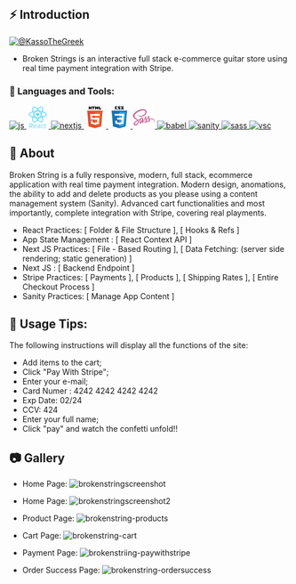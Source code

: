 ## :zap: Introduction
<p align="left"><a href="https://brokenstring.vercel.app/" target="blank"><img align="center" src="https://user-images.githubusercontent.com/97097479/176483246-b5bbc260-9882-47ce-98ef-8e7288650a28.svg" alt="@KassoTheGreek" height="100" width="100" /></a> </p> 

- Broken Strings is an interactive full stack e-commerce guitar store using real time payment integration with Stripe. 

###  :hammer: Languages and Tools:  
<a href="https://www.javascript.com/" target="_blank" rel="noreferrer"> <img src="https://img.icons8.com/color/48/undefined/javascript--v1.png" alt="js" width="40" height="40"/> </a> <a href="https://reactjs.org/" target="_blank" rel="noreferrer"> <img src="https://raw.githubusercontent.com/devicons/devicon/master/icons/react/react-original-wordmark.svg" alt="react" width="40" height="40"/> </a> <a href="https://nextjs.org/" target="_blank" rel="noreferrer"> <img src="https://img.icons8.com/color/48/000000/nextjs.png" alt="nextjs" width="40" height="40"/> </a> <a href="https://www.w3.org/html/" target="_blank" rel="noreferrer"> <img src="https://raw.githubusercontent.com/devicons/devicon/master/icons/html5/html5-original-wordmark.svg" alt="html5" width="40" height="40"/> </a> <a href="https://www.w3schools.com/css/" target="_blank" rel="noreferrer"> <img src="https://raw.githubusercontent.com/devicons/devicon/master/icons/css3/css3-original-wordmark.svg" alt="css3" width="40" height="40"/> </a> <a href="https://sass-lang.com" target="_blank" rel="noreferrer"> <img src="https://raw.githubusercontent.com/devicons/devicon/master/icons/sass/sass-original.svg" alt="sass" width="40" height="40"/> </a> <a href="https://babeljs.io/" target="_blank" rel="noreferrer"> <img src="https://user-images.githubusercontent.com/3025322/87547253-bf050400-c6a2-11ea-950a-280311bc6cc8.png" alt="babel" width="40" height="40"/> </a> <a href="https://www.sanity.io/" target="_blank" rel="noreferrer"> <img src="https://media.glassdoor.com/sqll/4747101/sanity-ca-squareLogo-1640192856530.png" alt="sanity" width="40" height="40"/> </a> <a href="https://stripe.com/en-gr" target="_blank" rel="noreferrer"> <img src="https://img.icons8.com/fluency/48/000000/stripe.png" alt="sass" width="40" height="40"/> </a> <a href="https://code.visualstudio.com/" target="_blank" rel="noreferrer"> <img src="https://img.icons8.com/color/48/undefined/visual-studio-code-2019.png" alt="vsc" width="40" height="40"/> </a> 


##  :beginner: About
Broken String is a fully responsive, modern, full stack, ecommerce application with real time payment integration. 
Modern design, anomations, the ability to add and delete products as you please using a content management system (Sanity). 
Advanced cart functionalities and most importantly, complete integration with Stripe, covering real playments.

- React Practices: [ Folder & File Structure ], [ Hooks & Refs ] 
- App State Management : [ React Context API ]
- Next JS Practices: [ File - Based Routing ], [ Data Fetching: (server side rendering; static generation) ] 
- Next JS : [ Backend Endpoint ] 
- Stripe Practices: [ Payments ], [ Products ], [ Shipping Rates ], [ Entire Checkout Process ] 
- Sanity Practices: [ Manage App Content ] 


##  :wrench: Usage Tips:
The following instructions will display all the functions of the site:

- Add items to the cart;
- Click "Pay With Stripe";
- Enter your e-mail;
- Card Numer : 4242 4242 4242 4242
- Exp Date: 02/24 
- CCV: 424
- Enter your full name;
- Click "pay" and watch the confetti unfold!!





##  :camera: Gallery
- Home Page:
![brokenstringscreenshot](https://user-images.githubusercontent.com/97097479/176626482-91405e80-9564-4b98-9485-ce238917780a.PNG)

- Home Page:
![brokenstringscreenshot2](https://user-images.githubusercontent.com/97097479/176626646-e5e12d5d-43b9-4885-b49f-7458d47ff695.PNG)

- Product Page:
![brokenstring-products](https://user-images.githubusercontent.com/97097479/176626777-409f0d33-437a-4232-9713-d6b540803bcc.PNG)

- Cart Page:
![brokenstring-cart](https://user-images.githubusercontent.com/97097479/176626890-480deed5-2ce6-41e9-9d45-6a0e089674e3.PNG)

- Payment Page:
![brokenstriing-paywithstripe](https://user-images.githubusercontent.com/97097479/176627023-1bea20f7-0fb3-4551-8766-607bd9a084a9.PNG)

- Order Success Page:
![brokenstring-ordersuccess](https://user-images.githubusercontent.com/97097479/176627121-89e4619d-2af6-4bba-9d4c-ad75943e25c7.PNG)


